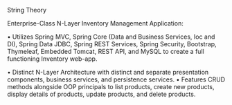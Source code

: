 String Theory

Enterprise-Class N-Layer Inventory Management Application: 

•	Utilizes Spring MVC, Spring Core (Data and Business Services, Ioc and DI), Spring Data JDBC, Spring REST Services, Spring Security, Bootstrap, Thymeleaf, Embedded Tomcat, REST API, and MySQL to create a full functioning Inventory web-app.

•	Distinct N-Layer Architecture with distinct and separate presentation components, business services, and persistence services. 
•	Features CRUD methods alongside OOP principals to list products, create new products, display details of products, update products, and delete products.  

